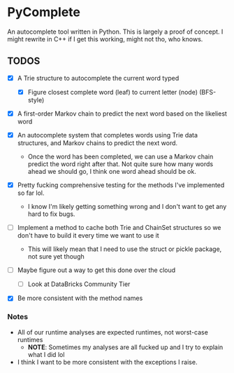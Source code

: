 # PyComplete

An autocomplete tool written in Python. This is largely a proof of concept.
I might rewrite in C++ if I get this working, might not tho, who knows.

## TODOS
- [x] A Trie structure to autocomplete the current word typed
    - [x] Figure closest complete word (leaf) to current letter (node) (BFS-style) 
- [x] A first-order Markov chain to predict the next word based on the likeliest word
- [x] An autocomplete system that completes words using Trie data structures, and Markov chains to predict the next word.
    - Once the word has been completed, we can use a Markov chain predict the word right after that. Not quite sure how many words ahead we should go, I think one word ahead should be ok.
- [x] Pretty fucking comprehensive testing for the methods I've implemented so far lol.
    - I know I'm likely getting something wrong and I don't want to get any hard to fix bugs.
- [ ] Implement a method to cache both Trie and ChainSet structures so we don't have to build it every time we want to use it
    - This will likely mean that I need to use the struct or pickle package, not sure yet though
- [ ] Maybe figure out a way to get this done over the cloud
    - [ ] Look at DataBricks Community Tier
- [x] Be more consistent with the method names


### Notes
- All of our runtime analyses are expected runtimes, not worst-case runtimes 
    - **NOTE**: Sometimes my analyses are all fucked up and I try to explain what I did lol
- I think I want to be more consistent with the exceptions I raise.